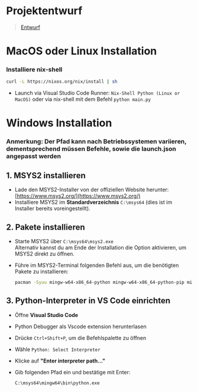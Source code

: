 
# Projektentwurf

> [Entwurf](https://viewer.diagrams.net/?tags=%7B%7D&lightbox=1&highlight=0000ff&edit=_blank&layers=1&nav=1&title=MES.drawio&dark=auto#R%3Cmxfile%3E%3Cdiagram%20name%3D%22Seite-1%22%20id%3D%22QEFN21DS9dMqtzpIh3pd%22%3E7Vxtc%2BI2EP41zFw%2FHON37I%2BB5NJ00g6T9Nq7j8IWoIlfqC0HyK%2FvCr9gWzKYBIzT%2BiYzZy2ykB89u9pdLR6oE29zH6LV8vfAwe5AkZzNQL0dKIpiWir8xyTbRCLLlpRIFiFxUtle8EzecCrMusXEwVGpIw0Cl5JVWWgHvo9tWpKhMAzW5W7zwC1%2F6wotMCd4tpHLS%2F8mDl0mUlMZ7eW%2FYrJYZt8sG1byiYeyzumTREvkBOuCSL0bqJMwCGhy5W0m2GXoZbgk932r%2BTSfWIh92uSGhfYkKZsf8V8%2Ff7vfPLz5s5Hif01HeUVunD7wjU2DMJ0x3WYwwORX7DL23KSDOn7FISUA1COaYXcaRISSwIcus4DSwCt0uHHJgn1AgxVIl9RzoSHDZRBTl%2Fh4ki%2BdBEL%2BsbI5wnB4UxClj3mPAw%2FTcAtdMtqliKecU9S0vd4vYCZaFtbOTGUopcwiH3iPKlykwJ4AssKBzOG7XhKKn1fIZu016FIZKRStEoTmZIOd86AkG2WYZAFMiibAKReeHSiVA2oaBk78wpgVoXhOQ7Rg3%2Bu7eIF9uPry%2FeEXDkv4IrAO0BgfQfUsVKuAqPEgykqbZNOaYYhB8UDNpcKHoIsEs2kS%2Fy2eDybqYDzpKMyKLoB5JIBZli%2BFs35cqbHv3LAtCFp%2B4OMyKmEQ%2Bw7T5Z3VA2jC7Q%2FWGEp61v65axummQluN8Xut9tia4pDAk8Gi3rEjlIULjA9roXYKe2M%2FNoUsNcF0GeyELuIktfyfipajvQbpgGBGedLP6pZ%2BWyEKIhDG6c3Fbe%2FyjhydVeQKgMluHAD7ciRP%2FX7%2BWKclS%2B1q9vNVVOrath01aqKzw104VUzj69aeWEubws1%2Ffi%2BrVqt7tvZopRgMlz43rFDXuFywS75rSbpMguzHpkEJlG4j0M8WhPPRTsFmQc%2BfU4%2FYfDbS%2BI6j2gLriVIIorsl6w1XgYheYP%2BKFsM%2BDikacihSqUez%2BzOdMwQR9Bnmq2ZXBH9jjaljo8oynxZO3BdtIrIbDc%2FdqMHdCX%2BOHWR22JM1dMTOCmqIdo9lYsxhg88GjFGkus4YiCPIefPIvbflxeX2C8zFPJ%2BC4BGd4sfBi8Qe7gsmMns7Zy4bkWE0ujFxXMqCGo84jhs5HEEK0j8xeOu2622lzyleDJRALfP3Z2FX8KN4Fyp4xWzXTt89TH8AeITaagPdJjrBNryvg1%2FrHtIIWKC6SOyYwQGvq0x4xzsERRRNMu14WRqHdbu44TLrHRDfqkXo5co5GpCL6W5UeoJ1x3CGVcnHB%2B6NiOcWkuv6s2HGNdo2%2Bx5eHEeWlfnIR%2F%2B%2BzjGwkC%2F1o%2BVW%2FFKDKvi2gt2DVmUf7oYeIrIjb2yt2%2Fqcte8feWdvlvv7bfDGKPCmOt7%2B5ke9d5%2B9ze9EwjXFW9fea%2Fz1Xv7n5JwV%2Ff2Fd7L6r39%2Fx8Pr%2B7tZ1UIzRzWdtx6zv0wm7of1ZOd88HEn9V1NSiSJasMXweiIv4MZBqsvq%2FqLE6xbCG1HjYAgsNDZkWEbMMTr1PAlY9zs10Ftjhs%2F0AeXN18PnSt6gGrIO5oFdxs4EPWMatrmrt4k569jgvHsLaLoojYgwMnscW9dKCoc9PGts1tvPDJzNTZ0R2MvyH0RzoWu06O%2BfW0tT%2FjZ43tsfVJDlIPoJBlhDpyMGxWWKK%2B9zzfrB4xt3yer%2FJZkAd%2FFdM5dp2rbyOWOaroos7poqnxi3yxDIAqygB0QBdrse6IuuhqmeV5%2Beyp6lIdKD8TbktdRDH6lXOr1UoKTRRYCnOrF6sqU0VlZR%2FKlPXZ1A%2FWTugVjvCWtOVsqioqJTvEkX3VZ59PbT2tkGt0J%2FOpkRkT8%2BHu%2Fg6b7p33p%2FPPV%2FLUpOjt43v1vuJ1UCp3VfLy15pq13Ns8gdXqlggK8SnWy4CmKShomkyRLO6oY0k0ywbLHUo6dL%2BX2X8pv6DahmlYUfG0DIKw2rtehOixFczE6j0Of%2FPaBSvnvNXRVaxGeX6rP9%2FiYltZv0PbT9diqSqSf92IykhSnzCYRrGTkU1%2B%2BDoY8s%2BMirL3jQ4OsfP34TLzqcZdgl1RXoKZgFLk%2FcWszkhDirW54ln%2BNP6m8QARH7sebufQarmKCdvT44WydGmXyecMZ9w2%2Flwb4Q9AiY%2BTILufgQLE%2FhmWT1FWqfI1R0uPt8GuziNI3YfYwYQZgFbdNRzo3Vu5FnWq5GjUSbibj4nYFH8t8SO6H001xX%2BCF4k0C5%2F%2BAqQG3%2BNfQZ4fVTXUjFS%2FvaE6hl7AS1hVKdfCCzBz0ZZJVc4KJVy1YV3rf%2FCxSyfHRmiWi5RZvhyqQM%2BKuZQ6o%2FhBcUmajnQNao%2FrmletXJkoPMlzsUE4OPjTd22c6FSs4QF2cu0jHOZqgZlp%2B1m6UQ14h1QtcKbZnTdGBTO3uTBOV8z0xHNhS2sXAr17leRGCN9aGrcQVo27KiZIsPaom2hW%2BpS1c9f0izh%2FGvfc1O9QTtygzE62B8ukjmf1w41qFw%2F5xnz0LCUItelI1x%2Fp16d7yVMZse0yFKHmfOQW1hlmJ01n7wN6tJQ4g%2BlT3w108m6JHgKK3%2BIurmOKhWr1ofUA5r7Vz4m3fdvzlTv%2FgU%3D%3C%2Fdiagram%3E%3C%2Fmxfile%3E)

# MacOS oder Linux Installation
### Installiere nix-shell
```bash
curl -L https://nixos.org/nix/install | sh
```
- Launch via Visual Studio Code Runner: `Nix-Shell Python (Linux or MacOS)` oder via nix-shell mit dem Befehl `python main.py`

# Windows Installation 

### Anmerkung: Der Pfad kann nach Betriebssystemen variieren, dementsprechend müssen Befehle, sowie die launch.json angepasst werden

## 1. MSYS2 installieren

- Lade den MSYS2-Installer von der offiziellen Website herunter: [https://www.msys2.org/](https://www.msys2.org/)
- Installiere MSYS2 im **Standardverzeichnis** `C:\msys64` (dies ist im Installer bereits voreingestellt).

## 2. Pakete installieren

- Starte MSYS2 über `C:\msys64\msys2.exe`  
  Alternativ kannst du am Ende der Installation die Option aktivieren, um MSYS2 direkt zu öffnen.
- Führe im MSYS2-Terminal folgenden Befehl aus, um die benötigten Pakete zu installieren:

  ```bash
  pacman -Syuu mingw-w64-x86_64-python mingw-w64-x86_64-python-pip mingw-w64-x86_64-gtk4 mingw-w64-x86_64-python-gobject
  ```

## 3. Python-Interpreter in VS Code einrichten
- Öffne **Visual Studio Code**
- Python Debugger als Vscode extension herunterlasen
- Drücke `Ctrl+Shift+P`, um die Befehlspalette zu öffnen
- Wähle `Python: Select Interpreter`
- Klicke auf **"Enter interpreter path..."**
- Gib folgenden Pfad ein und bestätige mit Enter:

  ```
  C:\msys64\mingw64\bin\python.exe
  ```
